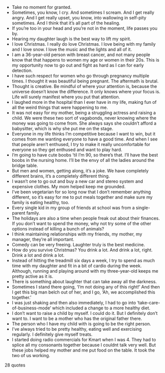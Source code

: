  - Take no moment for granted.
 - Sometimes, you know, I cry. And sometimes I scream. And I get really angry. And I get really upset, you know, into wallowing in self-pity sometimes. And I think that it’s all part of the healing.
 - If you’re too in your head and you’re not in the moment, life passes you by.
 - Hearing my daughter laugh is the best way to lift my spirit.
 - I love Christmas. I really do love Christmas. I love being with my family and I love snow. I love the music and the lights and all of it.
 - I am a 36-year-old person with breast cancer, and not many people know that that happens to women my age or women in their 20s. This is my opportunity now to go out and fight as hard as I can for early detection.
 - I have such respect for women who go through pregnancy multiple times. I thought it was beautiful being pregnant. The aftermath is brutal.
 - Thought is creative. Be mindful of where your attention is, because the universe doesn’t know the difference. It only knows where your focus is. Life will surely manifest where you put that attention.
 - I laughed more in the hospital than I ever have in my life, making fun of all the weird things that were happening to me.
 - It was not easy for my mother, being a struggling actress and raising a child. We were these two sort of vagabonds, never knowing where the money was going to come from. She always says she couldn’t afford a babysitter, which is why she put me on the stage.
 - Everyone in my life thinks I’m competitive because I want to win, but it comes from me wanting everyone to have a good time. And when I see that people aren’t enthused, I try to make it really uncomfortable for everyone so they get enthused and want to play hard.
 - I’m going to have cute boobs ’til I’m 90, so there’s that. I’ll have the best boobs in the nursing home. I’ll be the envy of all the ladies around the bridge table.
 - But men and women, getting along, it’s a joke. We have completely different brains, it’s a completely different thing.
 - I wasn’t one to go out and buy a new car and stereo system and expensive clothes. My mom helped keep me grounded.
 - I’ve been vegetarian for so long now that I don’t remember anything different, so it’s easy for me to put meals together and make sure my family is eating healthy, too.
 - Every single kid in my group of friends at school was from a single-parent family.
 - The holidays are also a time when people freak out about their finances. If you don’t want to spend the money, why not try some of the other options instead of killing a bunch of animals?
 - I think maintaining relationships with my friends, my mother, my manager, they’re all important.
 - Comedy can be very freeing. Laughter truly is the best medicine.
 - How do you survive Christmas? You drink a lot. And drink a lot, right. Drink a lot and drink a lot.
 - Instead of hitting the treadmill six days a week, I try to spend as much time with my daughter and fit in a bit of cardio during the week. Although, running and playing around with my three-year-old keeps me pretty active as it is.
 - There is something about laughter that can take away all the darkness.
 - Sometimes I stand there going, ‘I’m not doing any of this right!’ And then I get this big man belch out of her, and I go, ‘Ah, we accomplished this together.’
 - I was just shaking and then also immediately, I had to go into ‘take-care-of-business-mode’ which included a change to a more healthy diet.
 - I don’t want to raise a child by myself. I could do it. But I definitely don’t want to. I want to be a mother who has the original father there.
 - The person who I have my child with is going to be the right person.
 - I’ve always tried to be pretty healthy, eating well and exercising regularly. I definitely give myself treats.
 - I started doing radio commercials for Kmart when I was 4. They had to splice all my consonants together because I couldnt talk very well. But these jobs helped my mother and me put food on the table. It took the two of us working.

28 quotes